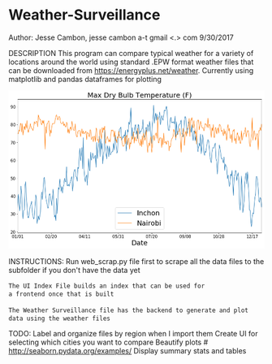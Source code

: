 # Weather-Surveillance

Author: Jesse Cambon, jesse cambon a-t  gmail  <.> com
9/30/2017

DESCRIPTION
    This program can compare typical weather for a variety of locations around the 
    world using standard .EPW format weather files that can be downloaded
    from https://energyplus.net/weather.
    Currently using matplotlib and pandas dataframes for plotting

![Screenshot1](max_temp_inchon_nairobi.png?raw=true)


INSTRUCTIONS:
    Run web_scrap.py file first to scrape all the data files to 
    the subfolder if you don't have the data yet
    
    The UI Index File builds an index that can be used for 
    a frontend once that is built
    
    The Weather Surveillance file has the backend to generate and plot
    data using the weather files

TODO:
    Label and organize files by region when I import them
    Create UI for selecting which cities you want to compare
    Beautify plots
        # http://seaborn.pydata.org/examples/
    Display summary stats and tables
    